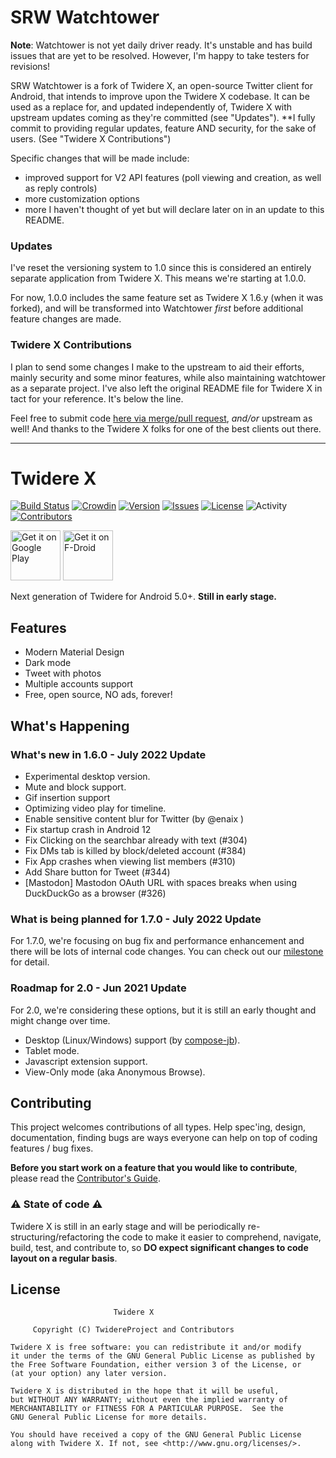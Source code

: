 # SRW Watchtower

**Note**: Watchtower is not yet daily driver ready. It's unstable and has build issues that are yet to be resolved. However, I'm happy to take testers for revisions!

SRW Watchtower is a fork of Twidere X, an open-source Twitter client for Android, that intends to improve upon the Twidere X codebase. It can be used as a replace for, and updated independently of, Twidere X with upstream updates coming as they're committed (see "Updates"). **I fully commit to providing regular updates, feature AND security, for the sake of users. (See "Twidere X Contributions")

Specific changes that will be made include:
- improved support for V2 API features (poll viewing and creation, as well as reply controls)
- more customization options
- more I haven't thought of yet but will declare later on in an update to this README.

### Updates
I've reset the versioning system to 1.0 since this is considered an entirely separate application from Twidere X. This means we're starting at 1.0.0.

For now, 1.0.0 includes the same feature set as Twidere X 1.6.y (when it was forked), and will be transformed into Watchtower *first* before additional feature changes are made.

### Twidere X Contributions
I plan to send some changes I make to the upstream to aid their efforts, mainly security and some minor features, while also maintaining watchtower as a separate project. I've also left the original README file for Twidere X in tact for your reference. It's below the line.

Feel free to submit code [here via merge/pull request](https://gitlab.com/sladewatkins/watchtower/-/merge_requests), *and/or* upstream as well! And thanks to the Twidere X folks for one of the best clients out there.

---

# Twidere X
[![Build Status](https://github.com/TwidereProject/TwidereX-Android/workflows/Android%20CI/badge.svg)](https://github.com/TwidereProject/TwidereX-Android/actions)
[![Crowdin](https://badges.crowdin.net/twidere-x/localized.svg)](https://crowdin.com/project/twidere-x)
[![Version](https://img.shields.io/github/v/release/TwidereProject/TwidereX-Android)](https://github.com/TwidereProject/TwidereX-Android/releases/latest)
[![Issues](https://img.shields.io/github/issues/TwidereProject/TwidereX-Android)](https://github.com/TwidereProject/TwidereX-Android/issues)
[![License](https://img.shields.io/github/license/TwidereProject/TwidereX-Android)](https://github.com/TwidereProject/TwidereX-Android/blob/develop/LICENSE)
![Activity](https://img.shields.io/github/commit-activity/m/TwidereProject/TwidereX-Android)
[![Contributors](https://img.shields.io/github/contributors/TwidereProject/TwidereX-Android)](https://github.com/TwidereProject/TwidereX-Android/graphs/contributors)

[<img src="https://play.google.com/intl/en_us/badges/static/images/badges/en_badge_web_generic.png" alt="Get it on Google Play" height="80">](https://play.google.com/store/apps/details?id=com.twidere.twiderex)
[<img src="https://f-droid.org/badge/get-it-on.png" alt="Get it on F-Droid" height="80">](https://f-droid.org/en/packages/com.twidere.twiderex/)

Next generation of Twidere for Android 5.0+. **Still in early stage.**  

## Features

- Modern Material Design
- Dark mode
- Tweet with photos
- Multiple accounts support
- Free, open source, NO ads, forever!


## What's Happening

### What's new in 1.6.0 - July 2022 Update

- Experimental desktop version.
- Mute and block support.
- Gif insertion support
- Optimizing video play for timeline.
- Enable sensitive content blur for Twitter (by @enaix )
- Fix startup crash in Android 12
- Fix Clicking on the searchbar already with text (#304)
- Fix DMs tab is killed by block/deleted account (#384)
- Fix App crashes when viewing list members (#310)
- Add Share button for Tweet (#344)
- [Mastodon] Mastodon OAuth URL with spaces breaks when using DuckDuckGo as a browser (#326)

### What is being planned for 1.7.0 - July 2022 Update
For 1.7.0, we're focusing on bug fix and performance enhancement and there will be lots of internal code changes. You can check out our [milestone](https://github.com/TwidereProject/TwidereX-Android/milestone/6) for detail.

### Roadmap for 2.0 - Jun 2021 Update
For 2.0, we're considering these options, but it is still an early thought and might change over time.

- Desktop (Linux/Windows) support (by [compose-jb](https://github.com/JetBrains/compose-jb)).
- Tablet mode.
- Javascript extension support.
- View-Only mode (aka Anonymous Browse).

## Contributing

This project welcomes contributions of all types. Help spec'ing, design, documentation, finding bugs are ways everyone can help on top of coding features / bug fixes.

**Before you start work on a feature that you would like to contribute**, please read the [Contributor's Guide](CONTRIBUTING.md).

### ⚠ State of code ⚠

Twidere X is still in an early stage and will be periodically re-structuring/refactoring the code to make it easier to comprehend, navigate, build, test, and contribute to, so **DO expect significant changes to code layout on a regular basis**.

## License
```
                       Twidere X

     Copyright (C) TwidereProject and Contributors

Twidere X is free software: you can redistribute it and/or modify
it under the terms of the GNU General Public License as published by
the Free Software Foundation, either version 3 of the License, or
(at your option) any later version.

Twidere X is distributed in the hope that it will be useful,
but WITHOUT ANY WARRANTY; without even the implied warranty of
MERCHANTABILITY or FITNESS FOR A PARTICULAR PURPOSE.  See the
GNU General Public License for more details.

You should have received a copy of the GNU General Public License
along with Twidere X. If not, see <http://www.gnu.org/licenses/>.
```
